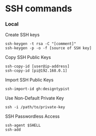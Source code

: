 # SSH commands

### Local

Create SSH keys
```
ssh-keygen -t rsa -C "[comment]"
ssh-keygen -p -o -f [source of SSH key]
```

Copy SSH Public Keys
```
ssh-copy-id [user@ip-address]
ssh-copy-id [pi@192.168.0.1]
```

Import SSH Public Keys
```
ssh-import-id gh:designtypist
```

Use Non-Default Private Key
```
ssh -i /path/to/private-key
```

SSH Passwordless Access
```
ssh-agent $SHELL
ssh-add
```